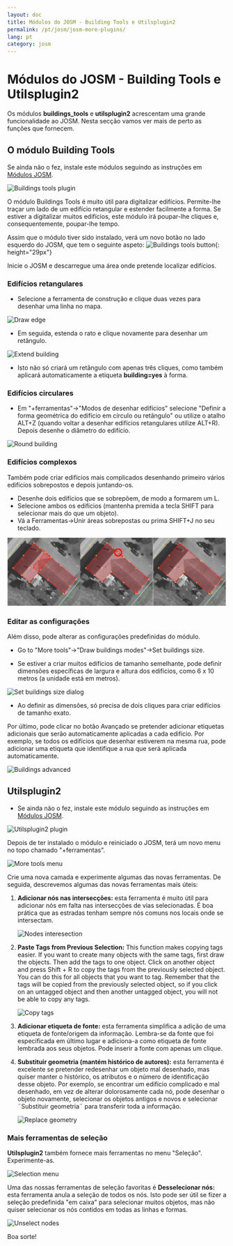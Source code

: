 ```yaml
---
layout: doc
title: Módulos do JOSM - Building Tools e Utilsplugin2
permalink: /pt/josm/josm-more-plugins/
lang: pt
category: josm
---
```


Módulos do JOSM - Building Tools e Utilsplugin2
============


Os módulos **buildings_tools** e **utilsplugin2** acrescentam uma grande funcionalidade ao JOSM. Nesta secção vamos ver mais de perto as funções que fornecem.  

O módulo Building Tools
--------------------------

Se ainda não o fez, instale este módulos seguindo as instruções em [Módulos JOSM](/pt/josm/josm-plugins).  

![Buildings tools plugin][]

O módulo Buildings Tools é muito útil para digitalizar edifícios. Permite-lhe traçar um lado de um edifício retangular e estender facilmente a forma. Se estiver a digitalizar muitos edifícios, este módulo irá poupar-lhe cliques e, consequentemente, poupar-lhe tempo.  

Assim que o módulo tiver sido instalado, verá um novo botão no lado esquerdo do JOSM, que tem o seguinte aspeto: ![Buildings tools button][]{: height="29px"}

Inicie o JOSM e descarregue uma área onde pretende localizar edifícios.  

### Edifícios retangulares

* Selecione a ferramenta de construção e clique duas vezes para desenhar uma linha no mapa.  

![Draw edge][]

* Em seguida, estenda o rato e clique novamente para desenhar um retângulo.  

![Extend building][]

* Isto não só criará um retângulo com apenas três cliques, como também aplicará automaticamente a etiqueta **building=yes** à forma.  

### Edifícios circulares

* Em "+ferramentas"->"Modos de desenhar edifícios" selecione "Definir a forma geométrica do edifício em círculo ou retângulo" ou utilize o atalho ALT+Z (quando voltar a desenhar edifícios retangulares utilize ALT+R). Depois desenhe o diâmetro do edifício.

![Round building][]

### Edifícios complexos

Também pode criar edifícios mais complicados desenhando primeiro vários edifícios sobrepostos e depois juntando-os.  

* Desenhe dois edifícios que se sobrepõem, de modo a formarem um L.  
* Selecione ambos os edifícios (mantenha premida a tecla SHIFT para selecionar mais do que um objeto).  
* Vá a Ferramentas->Unir áreas sobrepostas ou prima SHIFT+J no seu teclado.  

![Merge buildings][]

### Editar as configurações

Além disso, pode alterar as configurações predefinidas do módulo.  

* Go to "More tools"->"Draw buildings modes"->Set buildings size.

* Se estiver a criar muitos edifícios de tamanho semelhante, pode definir dimensões específicas de largura e altura dos edifícios, como 6 x 10 metros (a unidade está em metros).  

![Set buildings size dialog][]

* Ao definir as dimensões, só precisa de dois cliques para criar edifícios de tamanho exato.  

Por último, pode clicar no botão Avançado se pretender adicionar etiquetas adicionais que serão automaticamente aplicadas a cada edifício. Por exemplo, se todos os edifícios que desenhar estiverem na mesma rua, pode adicionar uma etiqueta que identifique a rua que será aplicada automaticamente.  

![Buildings advanced][]


Utilsplugin2
-------------

* Se ainda não o fez, instale este módulo seguindo as instruções em [Módulos JOSM](/pt/josm/josm-plugins).  

![Utilsplugin2 plugin][]

Depois de ter instalado o módulo e reiniciado o JOSM, terá um novo menu no topo chamado "+ferramentas".  

![More tools menu][]

Crie uma nova camada e experimente algumas das novas ferramentas. De seguida, descrevemos algumas das novas ferramentas mais úteis:  

1. **Adicionar nós nas intersecções:** esta ferramenta é muito útil para adicionar nós em falta nas intersecções de vias selecionadas. É boa prática que as estradas tenham sempre nós comuns nos locais onde se intersectam.  

    ![Nodes interesection][]

2. **Paste Tags from Previous Selection:**  This function makes copying tags easier.  If you want to create many objects with the same tags, first draw the objects.  Then add the tags to one object.  Click on another object and press Shift + R to copy the tags from the previously selected object.  You can do this for all objects that you want to tag.  Remember that the tags will be copied from the previously selected object, so if you click on an untagged object and then another untagged object, you will not be able to copy any tags.  

    ![Copy tags][]

3. **Adicionar etiqueta de fonte:** esta ferramenta simplifica a adição de uma etiqueta de fonte/origem da informação. Lembra-se da fonte que foi especificada em último lugar e adiciona-a como etiqueta de fonte lembrada aos seus objetos. Pode inserir a fonte com apenas um clique.  

4. **Substituir geometria (mantém histórico de autores):** esta ferramenta é excelente se pretender redesenhar um objeto mal desenhado, mas quiser manter o histórico, os atributos e o número de identificação desse objeto. Por exemplo, se encontrar um edifício complicado e mal desenhado, em vez de alterar dolorosamente cada nó, pode desenhar o objeto novamente, selecionar os objetos antigos e novos e selecionar ¨Substituir geometria¨ para transferir toda a informação.  

    ![Replace geometry][]


### Mais ferramentas de seleção

**Utilsplugin2** também fornece mais ferramentas no menu "Seleção". Experimente-as.  

![Selection menu][]

Uma das nossas ferramentas de seleção favoritas é **Desselecionar nós:** esta ferramenta anula a seleção de todos os nós. Isto pode ser útil se fizer a seleção predefinida "em caixa" para selecionar muitos objetos, mas não quiser selecionar os nós contidos em todas as linhas e formas.  

![Unselect nodes][]

Boa sorte!  


[Buildings tools plugin]: /images/josm/buildings_tools-plugin.png
[Buildings tools button]: /images/josm/buildings_tools-button.png
[Draw edge]: /images/josm/draw-edge.png
[Extend building]: /images/josm/extend-building.png
[Merge buildings]: /images/josm/merge-buildings.png
[Set buildings size]: /images/josm/set-buildings-size.png
[Set buildings size dialog]: /images/josm/set-buildings-size-dialog.png
[Buildings advanced]: /images/josm/buildings-advanced.png
[Utilsplugin2 plugin]: /images/josm/utilsplugin2-plugin.png
[More tools menu]: /images/josm/more-tools-menu.png
[Nodes interesection]: /images/josm/utilsplugin2-nodes-intersection.png
[Copy tags]: /images/josm/utilsplugin2-copy-tags.png
[Replace geometry]: /images/josm/utilsplugin2-replace-geometry.png
[Selection menu]: /images/josm/selection-menu.png
[Unselect nodes]: /images/josm/utilsplugin2-unselect-nodes.png
[Round building]: /images/josm/buildings_tools-round.png

